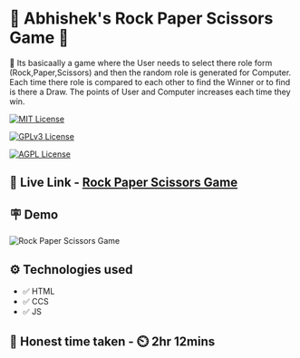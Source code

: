 
# 🎯 Abhishek's Rock Paper Scissors Game 🎯

📝 Its basicaally a game where the User needs to select there role form (Rock,Paper,Scissors) and then the random role is  generated for Computer. 
    Each time there role is compared to each other to find the Winner or to find is there a Draw. The points of User and Computer increases each time they win.




[![MIT License](https://img.shields.io/badge/RPS-Game-green.svg)](https://choosealicense.com/licenses/mit/)

[![GPLv3 License](https://img.shields.io/badge/JavaScript-DOM-yellow.svg)](https://opensource.org/licenses/)

[![AGPL License](https://img.shields.io/badge/FSJS-Ineuron-blue.svg)](http://www.gnu.org/licenses/agpl-3.0)


## 🔗 Live Link - [Rock Paper Scissors Game](https://fsjs-abhishek-rps.netlify.app/)


## 🪧 Demo

![Rock Paper Scissors Game](https://www.linkpicture.com/q/Screenshot-2023-02-11-091614.png)



## ⚙️ Technologies used

- ✅ HTML
- ✅ CCS
- ✅ JS


## 💯 Honest time taken - ⏲️ 2hr 12mins
